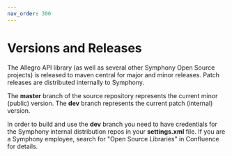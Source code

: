 ```yaml
---
nav_order: 300
---
```

# Versions and Releases
The Allegro API library (as well as several other Symphony Open Source projects) is released to maven central for major and minor releases.
Patch releases are distributed internally to Symphony.

The **master** branch of the source repository represents the current minor (public) version.
The **dev** branch represents the current patch (internal) version.

In order to build and use the **dev** branch you need to have credentials for the Symphony internal distribution repos
in your **settings.xml** file. If you are a Symphony employee, search for "Open Source Libraries" in Confluence for details.